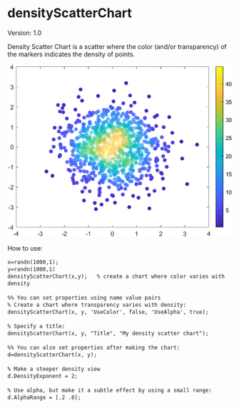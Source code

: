# densityScatterChart

Version: 1.0

Density Scatter Chart is a scatter where the color (and/or transparency) of the markers indicates the density of points.

![Example densityScatterChart](/exampleDSC.png)

How to use:
```
x=randn(1000,1);
y=randn(1000,1)
densityScatterChart(x,y);   % create a chart where color varies with density

%% You can set properties using name value pairs
% Create a chart where transparency varies with density:
densityScatterChart(x, y, 'UseColor', false, 'UseAlpha', true);

% Specify a title:
densityScatterChart(x, y, "Title", "My density scatter chart");

%% You can also set properties after making the chart:
d=densityScatterChart(x, y);

% Make a steeper density view
d.DensityExponent = 2;

% Use alpha, but make it a subtle effect by using a small range:
d.AlphaRange = [.2 .8];
```

